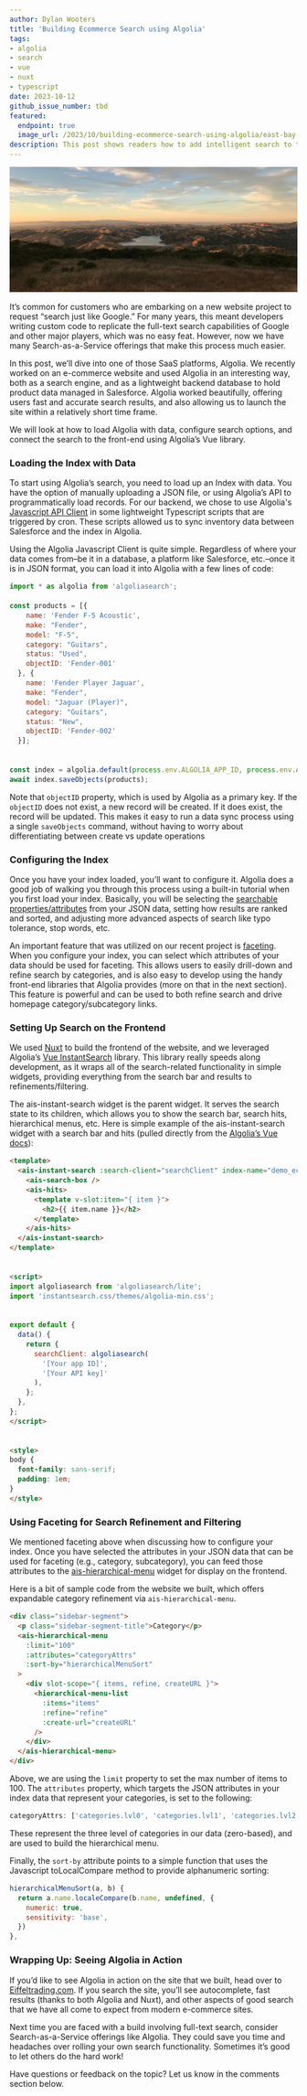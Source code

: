 ```yaml
---
author: Dylan Wooters
title: 'Building Ecommerce Search using Algolia'
tags:
- algolia
- search
- vue
- nuxt
- typescript
date: 2023-10-12
github_issue_number: tbd
featured:
  endpoint: true
  image_url: /2023/10/building-ecommerce-search-using-algolia/east-bay-hills.jpg
description: This post shows readers how to add intelligent search to their website using the Search-as-a-Service offering Algolia.
---
```



![Looking east from the top of the Berkeley hills over the Briones Reservoir. Rolling hills are seen in the distance with the sun setting to the west.](/2023/10/building-ecommerce-search-using-algolia/east-bay-hills.jpg)<br>
<!-- Photo by Dylan Wooters, 2020 -->

It’s common for customers who are embarking on a new website project to request “search just like Google.” For many years, this meant developers writing custom code to replicate the full-text search capabilities of Google and other major players, which was no easy feat. However, now we have many Search-as-a-Service offerings that make this process much easier. 

In this post, we’ll dive into one of those SaaS platforms, Algolia. We recently worked on an e-commerce website and used Algolia in an interesting way, both as a search engine, and as a lightweight backend database to hold product data managed in Salesforce. Algolia worked beautifully, offering users fast and accurate search results, and also allowing us to launch the site within a relatively short time frame.

We will look at how to load Algolia with data, configure search options, and connect the search to the front-end using Algolia’s Vue library.

### Loading the Index with Data

To start using Algolia’s search, you need to load up an Index with data. You have the option of manually uploading a JSON file, or using Algolia’s API to programmatically load records. For our backend, we chose to use Algolia's [Javascript API Client]() in some lightweight Typescript scripts that are triggered by cron. These scripts allowed us to sync inventory data between Salesforce and the index in Algolia.

Using the Algolia Javascript Client is quite simple. Regardless of where your data comes from–be it in a database, a platform like Salesforce, etc.–once it is in JSON format, you can load it into Algolia with a few lines of code:

```javascript
import * as algolia from 'algoliasearch';

const products = [{
    name: 'Fender F-5 Acoustic',
    make: "Fender",
    model: "F-5",
    category: "Guitars",
    status: "Used",
    objectID: 'Fender-001'
  }, {
    name: 'Fender Player Jaguar',
    make: "Fender",
    model: "Jaguar (Player)",
    category: "Guitars",
    status: "New",
    objectID: 'Fender-002'
  }];


const index = algolia.default(process.env.ALGOLIA_APP_ID, process.env.ALGOLIA_API_KEY).initIndex("store_products");
await index.saveObjects(products);
```

Note that `objectID` property, which is used by Algolia as a primary key. If the `objectID` does not exist, a new record will be created. If it does exist, the record will be updated. This makes it easy to run a data sync process using a single `saveObjects` command, without having to worry about differentiating between create vs update operations

### Configuring the Index

Once you have your index loaded, you’ll want to configure it. Algolia does a good job of walking you through this process using a built-in tutorial when you first load your index. Basically, you will be selecting the [searchable properties/attributes](https://www.algolia.com/doc/guides/sending-and-managing-data/prepare-your-data/how-to/setting-searchable-attributes/) from your JSON data, setting how results are ranked and sorted, and adjusting more advanced aspects of search like typo tolerance, stop words, etc.

An important feature that was utilized on our recent project is [faceting](https://www.algolia.com/doc/guides/managing-results/refine-results/faceting/). When you configure your index, you can select which attributes of your data should be used for faceting. This allows users to easily drill-down and refine search by categories, and is also easy to develop using the handy front-end libraries that Algolia provides (more on that in the next section). This feature is powerful and can be used to both refine search and drive homepage category/subcategory links.

### Setting Up Search on the Frontend

We used [Nuxt](https://nuxt.com/) to build the frontend of the website, and we leveraged Algolia’s [Vue InstantSearch](https://www.algolia.com/doc/guides/building-search-ui/what-is-instantsearch/vue/) library. This library really speeds along development, as it wraps all of the search-related functionality in simple widgets, providing everything from the search bar and results to refinements/filtering. 

The ais-instant-search widget is the parent widget. It serves the search state to its children, which allows you to show the search bar, search hits, hierarchical menus, etc. Here is simple example of the ais-instant-search widget with a search bar and hits (pulled directly from the [Algolia’s Vue docs](https://www.algolia.com/doc/guides/building-search-ui/getting-started/vue/)):

```html
<template>
  <ais-instant-search :search-client="searchClient" index-name="demo_ecommerce">
    <ais-search-box />
    <ais-hits>
      <template v-slot:item="{ item }">
        <h2>{{ item.name }}</h2>
      </template>
    </ais-hits>
  </ais-instant-search>
</template>


<script>
import algoliasearch from 'algoliasearch/lite';
import 'instantsearch.css/themes/algolia-min.css';


export default {
  data() {
    return {
      searchClient: algoliasearch(
        '[Your app ID]',
        '[Your API key]'
      ),
    };
  },
};
</script>


<style>
body {
  font-family: sans-serif;
  padding: 1em;
}
</style>
```

### Using Faceting for Search Refinement and Filtering

We mentioned faceting above when discussing how to configure your index. Once you have selected the attributes in your JSON data that can be used for faceting (e.g., category, subcategory), you can feed those attributes to the [ais-hierarchical-menu](https://www.algolia.com/doc/api-reference/widgets/hierarchical-menu/vue/) widget for display on the frontend. 

Here is a bit of sample code from the website we built, which offers expandable category refinement via `ais-hierarchical-menu`.

```html
<div class="sidebar-segment">
  <p class="sidebar-segment-title">Category</p>
  <ais-hierarchical-menu
    :limit="100"
    :attributes="categoryAttrs"
    :sort-by="hierarchicalMenuSort"
  >
    <div slot-scope="{ items, refine, createURL }">
      <hierarchical-menu-list
        :items="items"
        :refine="refine"
        :create-url="createURL"
      />
    </div>
  </ais-hierarchical-menu>
</div>
```

Above, we are using the `limit` property to set the max number of items to 100. The `attributes` property, which targets the JSON attributes in your index data that represent your categories, is set to the following:

```javascript
categoryAttrs: ['categories.lvl0', 'categories.lvl1', 'categories.lvl2'],
```

These represent the three level of categories in our data (zero-based), and are used to build the hierarchical menu. 

Finally, the `sort-by` attribute points to a simple function that uses the Javascript toLocalCompare method to provide alphanumeric sorting:

```javascript
hierarchicalMenuSort(a, b) {
  return a.name.localeCompare(b.name, undefined, {
    numeric: true,
    sensitivity: 'base',
  })
},
```

### Wrapping Up: Seeing Algolia in Action

If you’d like to see Algolia in action on the site that we built, head over to [Eiffeltrading.com](https://www.eiffeltrading.com/). If you search the site, you’ll see autocomplete, fast results (thanks to both Algolia and Nuxt), and other aspects of good search that we have all come to expect from modern e-commerce sites.

Next time you are faced with a build involving full-text search, consider Search-as-a-Service offerings like Algolia. They could save you time and headaches over rolling your own search functionality. Sometimes it’s good to let others do the hard work!

Have questions or feedback on the topic? Let us know in the comments section below.